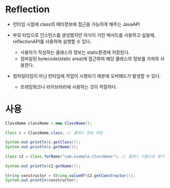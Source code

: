 # Reflection
- 런타임 시점에 class의 메타정보에 접근을 가능하게 해주는 JavaAPI

- 부모 타입으로 인스턴스를 생성했지만 자식이 가진 메서드를 사용하고 싶을때, reflectionAPI를 사용하여 실행할 수 있다.
	- 사용자가 작성하는 클래스의 정보는 static환경에 저장된다.
	- 컴파일된 bytecode(static area)에 접근하여 해당 클래스의 정보를 가져와 사용한다.


- 컴파일타임이 아닌 런타임에 작업이 시행되기 때문에 오버헤드가 발생할 수 있다.
	- 프레임워크나 라이브러리에 사용하는 것이 적절하다.


# 사용
```java
ClassName className = new ClassName();  
  
Class c = ClassName.class; // 클래스 정보 대입  
  
System.out.println(c.getClass());  
System.out.println(c.getName());  
  
Class c2 = Class.forName("com.example.ClassName"); // 클래스 이름으로 찾기  
  
System.out.println(c2.getName());  
  
String constructor = String.valueOf(c2.getConstructor());  
System.out.println(constructor);
```
